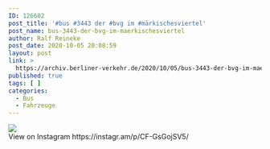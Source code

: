 ```yaml
---
ID: 126602
post_title: '#bus #3443 der #bvg im #märkischesviertel'
post_name: bus-3443-der-bvg-im-maerkischesviertel
author: Ralf Reineke
post_date: 2020-10-05 20:08:59
layout: post
link: >
  https://archiv.berliner-verkehr.de/2020/10/05/bus-3443-der-bvg-im-maerkischesviertel/
published: true
tags: [ ]
categories:
  - Bus
  - Fahrzeuge
---
```

<div><img src='https://scontent-iad3-1.cdninstagram.com/v/t51.29350-15/120750115_181403696804984_2270243198030725418_n.jpg?_nc_cat=105&_nc_sid=8ae9d6&_nc_ohc=QVhpe5AYuAIAX_nwKtn&_nc_ht=scontent-iad3-1.cdninstagram.com&oh=ed43966b324cb89d122aaa59b2e3073d&oe=5FA02467' style='max-width:600px;' /><br/><div>View on Instagram https://instagr.am/p/CF-GsGojSV5/</div></div>